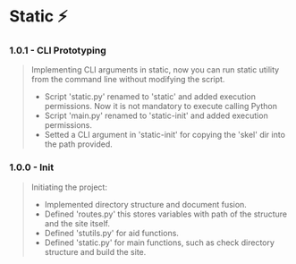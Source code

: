 # Static ⚡
### 1.0.1 - CLI Prototyping
> Implementing CLI arguments in static, now you can run static utility from the command line without modifying the script.
> - Script 'static.py' renamed to 'static' and added execution permissions. Now it is not mandatory to execute calling Python
> - Script 'main.py' renamed to 'static-init' and added execution permissions.
> - Setted a CLI argument in 'static-init' for copying the 'skel' dir into the path provided.

### 1.0.0 - Init
> Initiating the project:
> - Implemented directory structure and document fusion.
> - Defined 'routes.py' this stores variables with path of the structure and the site itself.
> - Defined 'stutils.py' for aid functions.
> - Defined 'static.py' for main functions, such as check directory structure and build the site.